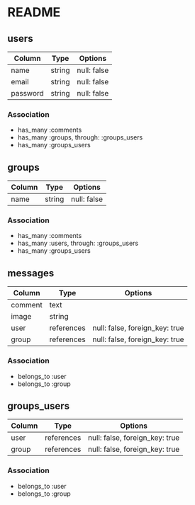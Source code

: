 # README

## users
|Column|Type|Options|
|------|----|-------|
|name|string|null: false|
|email|string|null: false|uniquw: true|
|password|string|null: false|

### Association
* has_many :comments
* has_many :groups, through: :groups_users
* has_many :groups_users

## groups
|Column|Type|Options|
|------|----|-------|
|name|string|null: false|

### Association
* has_many :comments
* has_many :users, through: :groups_users
* has_many :groups_users

## messages
|Column|Type|Options|
|------|----|-------|
|comment|text|
|image|string|
|user|references|null: false, foreign_key: true|
|group|references|null: false, foreign_key: true|

### Association
* belongs_to :user
* belongs_to :group

## groups_users
|Column|Type|Options|
|------|----|-------|
|user|references|null: false, foreign_key: true|
|group|references|null: false, foreign_key: true|

### Association
* belongs_to :user
* belongs_to :group